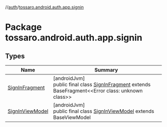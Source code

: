 //[auth](../../index.md)/[tossaro.android.auth.app.signin](index.md)

# Package tossaro.android.auth.app.signin

## Types

| Name | Summary |
|---|---|
| [SignInFragment](-sign-in-fragment/index.md) | [androidJvm]<br>public final class [SignInFragment](-sign-in-fragment/index.md) extends BaseFragment&lt;&lt;Error class: unknown class&gt;&gt; |
| [SignInViewModel](-sign-in-view-model/index.md) | [androidJvm]<br>public final class [SignInViewModel](-sign-in-view-model/index.md) extends BaseViewModel |
